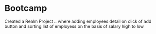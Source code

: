 # Bootcamp
Created a Realm Project .. where adding employees detail on click of add button and sorting list of employess on the basis of salary high to low
